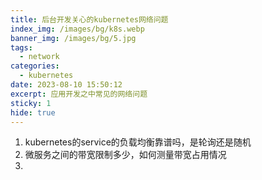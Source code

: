 ```yaml
---
title: 后台开发关心的kubernetes网络问题
index_img: /images/bg/k8s.webp
banner_img: /images/bg/5.jpg
tags:
  - network
categories:
  - kubernetes
date: 2023-08-10 15:50:12
excerpt: 应用开发之中常见的网络问题
sticky: 1
hide: true
---
```



1. kubernetes的service的负载均衡靠谱吗，是轮询还是随机
2. 微服务之间的带宽限制多少，如何测量带宽占用情况
3. 